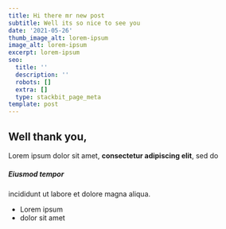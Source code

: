 ```yaml
---
title: Hi there mr new post
subtitle: Well its so nice to see you
date: '2021-05-26'
thumb_image_alt: lorem-ipsum
image_alt: lorem-ipsum
excerpt: lorem-ipsum
seo:
  title: ''
  description: ''
  robots: []
  extra: []
  type: stackbit_page_meta
template: post
---
```

## Well thank you,

Lorem ipsum dolor sit amet, **consectetur adipiscing elit**, sed do

##### Eiusmod tempor

incididunt ut labore et dolore magna aliqua.

*   Lorem ipsum
*   dolor sit amet
